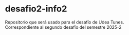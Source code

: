 # desafio2-info2
Repositorio que será usado para el desafío de Udea Tunes. Correspondiente al segundo desafío del semestre 2025-2
